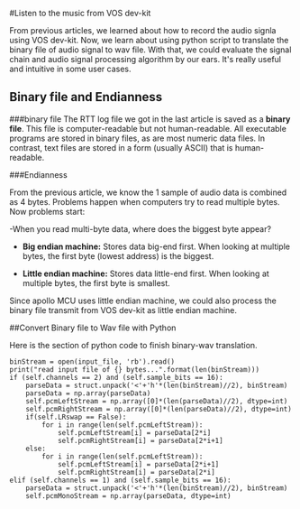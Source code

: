 #Listen to the music from VOS dev-kit

From previous articles, we learned about how to record the audio signla using VOS dev-kit. Now, we learn about using python script to translate the binary file of audio signal to wav file. With that, we could evaluate the signal chain and audio signal processing algorithm by our ears. It's really useful and intuitive in some user cases. 

## Binary file and Endianness

###binary file
The RTT log file we got in the last article is saved as a **binary file**. This file is computer-readable but not human-readable. All executable programs are stored in binary files, as are most numeric data files. In contrast, text files are stored in a form (usually ASCII) that is human-readable.

###Endianness

From the previous article, we know the 1 sample of audio data is combined as 4 bytes. Problems happen when computers try to read multiple bytes. Now problems start:

-When you read multi-byte data, where does the biggest byte appear? 

* **Big endian machine:** Stores data big-end first. When looking at multiple bytes, the first byte (lowest address) is the biggest. 

* **Little endian machine:** Stores data little-end first. When looking at multiple bytes, the first byte is smallest.

Since apollo MCU uses little endian machine, we could also process the binary file transmit from VOS dev-kit as little endian machine. 

##Convert Binary file to Wav file with Python

Here is the section of python code to finish binary-wav translation.


```
binStream = open(input_file, 'rb').read()
print("read input file of {} bytes...".format(len(binStream)))
if (self.channels == 2) and (self.sample_bits == 16):
    parseData = struct.unpack('<'+'h'*(len(binStream)//2), binStream)
    parseData = np.array(parseData)
    self.pcmLeftStream = np.array([0]*(len(parseData)//2), dtype=int)
    self.pcmRightStream = np.array([0]*(len(parseData)//2), dtype=int)
    if(self.LRswap == False):
        for i in range(len(self.pcmLeftStream)):
            self.pcmLeftStream[i] = parseData[2*i]
            self.pcmRightStream[i] = parseData[2*i+1]
    else:
        for i in range(len(self.pcmLeftStream)):
            self.pcmLeftStream[i] = parseData[2*i+1]
            self.pcmRightStream[i] = parseData[2*i]
elif (self.channels == 1) and (self.sample_bits == 16):
    parseData = struct.unpack('<'+'h'*(len(binStream)//2), binStream)
    self.pcmMonoStream = np.array(parseData, dtype=int)

```